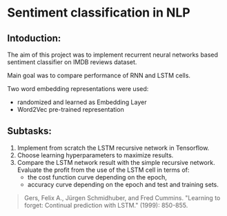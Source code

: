 # Sentiment classification in NLP

## Intoduction:

The aim of this project was to implement recurrent neural networks based sentiment classifier on IMDB reviews dataset.

Main goal was to compare performance of RNN and LSTM cells. 
 
Two word embedding representations were used:

- randomized and learned as Embedding Layer
- Word2Vec pre-trained representation


## Subtasks: 

1. Implement from scratch the LSTM recursive network in Tensorflow.
2. Choose learning hyperparameters to maximize results.
3. Compare the LSTM network result with the simple recursive network. Evaluate the profit from the use of the LSTM cell in terms of:
   - the cost function curve depending on the epoch,
   - accuracy curve depending on the epoch and test and training sets. 
 
> Gers, Felix A., Jürgen Schmidhuber, and Fred Cummins. "Learning to forget: Continual prediction with LSTM." (1999): 850-855.

